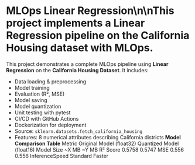 # MLOps Linear Regression\n\nThis project implements a Linear Regression pipeline on the California Housing dataset with MLOps.

This project demonstrates a complete MLOps pipeline using **Linear Regression** on the **California Housing Dataset**.
It includes:
- Data loading & preprocessing
- Model training
- Evaluation (R², MSE)
- Model saving
- Model quantization
- Unit testing with pytest
- CI/CD with GitHub Actions
- Dockerization for deployment
- Source: `sklearn.datasets.fetch_california_housing`
- Features: 8 numerical attributes describing California districts
**Model Comparison Table**
Metric	   Original Model (float32)	  Quantized Model (float16)
Model Size	    ~X MB	                  ~Y MB
R² Score	      0.5758                  0.5747
MSE            	0.556                  	0.556
InferenceSpeed	Standard	              Faster
